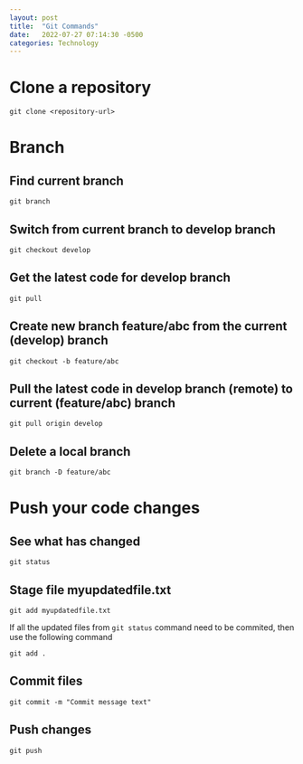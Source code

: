 ```yaml
---
layout: post
title:  "Git Commands"
date:   2022-07-27 07:14:30 -0500
categories: Technology
---
```


# Clone a repository

```
git clone <repository-url>
```

# Branch

## Find current branch

```
git branch
```

## Switch from current branch to develop branch

```
git checkout develop
```

## Get the latest code for develop branch

```
git pull
```

## Create new branch feature/abc from the current (develop) branch

```
git checkout -b feature/abc
```

## Pull the latest code in develop branch (remote) to current (feature/abc) branch

```
git pull origin develop
```

## Delete a local branch

```
git branch -D feature/abc
```

# Push your code changes

## See what has changed

```
git status
```

## Stage file myupdatedfile.txt

```
git add myupdatedfile.txt
```

If all the updated files from `git status` command need to be commited, then use the following command

```
git add .
```

## Commit files

```
git commit -m "Commit message text"
```

## Push changes

```
git push
```